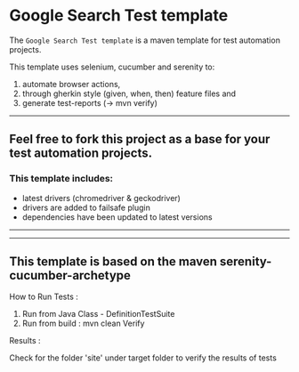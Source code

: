 # Google Search Test template
The `Google Search Test template` is a maven template for test automation projects.

This template uses selenium, cucumber and serenity to:
 1. automate browser actions,
 2. through gherkin style (given, when, then) feature files and
 3. generate test-reports (-> mvn verify)

---  

## Feel free to fork this project as a base for your test automation projects.  

### This template includes:
 * latest drivers (chromedriver & geckodriver)
 * drivers are added to failsafe plugin
 * dependencies have been updated to latest versions
 
---

---  
This template is based on the maven serenity-cucumber-archetype
---

How to Run Tests :

1. Run from Java Class - DefinitionTestSuite
2. Run from build :   mvn clean Verify


Results :

Check for the folder 'site' under target folder to verify the results of tests
